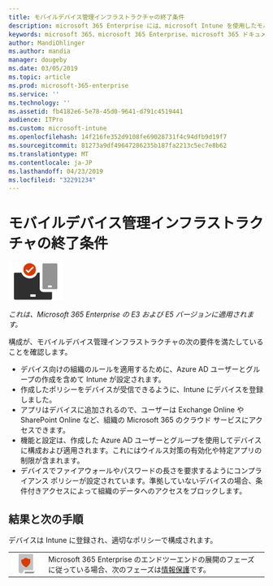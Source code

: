 ```yaml
---
title: モバイルデバイス管理インフラストラクチャの終了条件
description: microsoft 365 Enterprise には、microsoft Intune を使用したモバイルデバイス管理が含まれます。 要件と前提条件を確認し、Azure Active Directory リソースを使用して Intune を設定し、iOS、macOS、Android、および Windows デバイスを登録し、アプリを展開し、構成プロファイルを作成し、コンプライアンスポリシーを使用して、モバイルの条件付きアクセスを有効にします。Microsoft 365 Enterprise を使用したデバイス管理。
keywords: microsoft 365、microsoft 365 Enterprise、microsoft 365 ドキュメント、モバイルデバイス管理、Intune
author: MandiOhlinger
ms.author: mandia
manager: dougeby
ms.date: 03/05/2019
ms.topic: article
ms.prod: microsoft-365-enterprise
ms.service: ''
ms.technology: ''
ms.assetid: fb4182e6-5e78-45d0-9641-d791c4519441
audience: ITPro
ms.custom: microsoft-intune
ms.openlocfilehash: 14f216fe352d9108fe69028731f4c94dfb9d19f7
ms.sourcegitcommit: 81273a9df49647286235b187fa2213c5ec7e8b62
ms.translationtype: MT
ms.contentlocale: ja-JP
ms.lasthandoff: 04/23/2019
ms.locfileid: "32291234"
---
```

# <a name="mobile-device-management-infrastructure-exit-criteria"></a>モバイルデバイス管理インフラストラクチャの終了条件

![](./media/deploy-foundation-infrastructure/mobiledevicemgmt_icon-small.png)

*これは、Microsoft 365 Enterprise の E3 および E5 バージョンに適用されます。*

構成が、モバイルデバイス管理インフラストラクチャの次の要件を満たしていることを確認します。

- デバイス向けの組織のルールを適用するために、Azure AD ユーザーとグループの作成を含めて Intune が設定されます。
- 作成したポリシーをデバイスが受信できるように、Intune にデバイスを登録しました。
- アプリはデバイスに追加されるので、ユーザーは Exchange Online や SharePoint Online など、組織の Microsoft 365 のクラウド サービスにアクセスできます。
- 機能と設定は、作成した Azure AD ユーザーとグループを使用してデバイスに構成および適用されます。これにはウイルス対策の有効化や特定アプリの制限が含まれます。
- デバイスでファイアウォールやパスワードの長さを要求するようにコンプライアンス ポリシーが設定されています。準拠していないデバイスの場合、条件付きアクセスによって組織のデータへのアクセスをブロックします。



## <a name="results-and-next-steps"></a>結果と次の手順

デバイスは Intune に登録され、適切なポリシーで構成されます。

|||
|:-------|:-----|
|![](./media/deploy-foundation-infrastructure/infoprotection_icon-small.png)| Microsoft 365 Enterprise のエンドツーエンドの展開のフェーズに従っている場合、次のフェーズは[情報保護](infoprotect-infrastructure.md)です。 |
